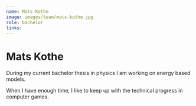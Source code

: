 ```yaml
---
name: Mats Kothe
image: images/team/mats-kothe.jpg
role: bachelor
links:
---
```


# Mats Kothe

During my current bachelor thesis in physics I am working on energy based models. 

When I have enough time, I like to keep up with the technical progress in computer games.
